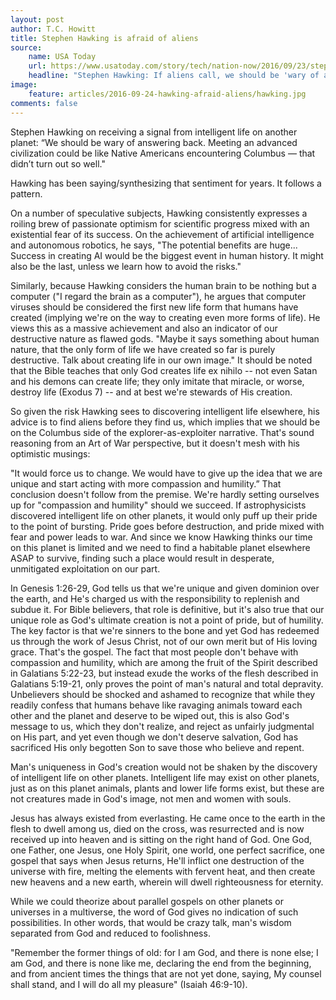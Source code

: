 ```yaml
---
layout: post
author: T.C. Howitt
title: Stephen Hawking is afraid of aliens
source:
    name: USA Today
    url: https://www.usatoday.com/story/tech/nation-now/2016/09/23/stephen-hawking-aliens-wary-answering-back-intelligent-life/90895018/
    headline: "Stephen Hawking: If aliens call, we should be 'wary of answering'"
image:
    feature: articles/2016-09-24-hawking-afraid-aliens/hawking.jpg
comments: false
---
```


Stephen Hawking on receiving a signal from intelligent life on another planet: “We should be wary of answering back. Meeting an advanced civilization could be like Native Americans encountering Columbus — that didn’t turn out so well."

Hawking has been saying/synthesizing that sentiment for years. It follows a pattern.

On a number of speculative subjects, Hawking consistently expresses a roiling brew of passionate optimism for scientific progress mixed with an existential fear of its success. On the achievement of artificial intelligence and autonomous robotics, he says, "The potential benefits are huge... Success in creating AI would be the biggest event in human history. It might also be the last, unless we learn how to avoid the risks."

Similarly, because Hawking considers the human brain to be nothing but a computer ("I regard the brain as a computer"), he argues that computer viruses should be considered the first new life form that humans have created (implying we're on the way to creating even more forms of life). He views this as a massive achievement and also an indicator of our destructive nature as flawed gods. "Maybe it says something about human nature, that the only form of life we have created so far is purely destructive. Talk about creating life in our own image." It should be noted that the Bible teaches that only God creates life ex nihilo -- not even Satan and his demons can create life; they only imitate that miracle, or worse, destroy life (Exodus 7) -- and at best we're stewards of His creation.

So given the risk Hawking sees to discovering intelligent life elsewhere, his advice is to find aliens before they find us, which implies that we should be on the Columbus side of the explorer-as-exploiter narrative. That's sound reasoning from an Art of War perspective, but it doesn't mesh with his optimistic musings:

"It would force us to change. We would have to give up the idea that we are unique and start acting with more compassion and humility.” That conclusion doesn't follow from the premise. We're hardly setting ourselves up for "compassion and humility" should we succeed. If astrophysicists discovered intelligent life on other planets, it would only puff up their pride to the point of bursting. Pride goes before destruction, and pride mixed with fear and power leads to war. And since we know Hawking thinks our time on this planet is limited and we need to find a habitable planet elsewhere ASAP to survive, finding such a place would result in desperate, unmitigated exploitation on our part.

In Genesis 1:26-29, God tells us that we're unique and given dominion over the earth, and He's charged us with the responsibility to replenish and subdue it. For Bible believers, that role is definitive, but it's also true that our unique role as God's ultimate creation is not a point of pride, but of humility. The key factor is that we're sinners to the bone and yet God has redeemed us through the work of Jesus Christ, not of our own merit but of His loving grace. That's the gospel. The fact that most people don't behave with compassion and humility, which are among the fruit of the Spirit described in Galatians 5:22-23, but instead exude the works of the flesh described in Galatians 5:19-21, only proves the point of man's natural and total depravity. Unbelievers should be shocked and ashamed to recognize that while they readily confess that humans behave like ravaging animals toward each other and the planet and deserve to be wiped out, this is also God's message to us, which they don't realize, and reject as unfairly judgmental on His part, and yet even though we don't deserve salvation, God has sacrificed His only begotten Son to save those who believe and repent.

Man's uniqueness in God's creation would not be shaken by the discovery of intelligent life on other planets. Intelligent life may exist on other planets, just as on this planet animals, plants and lower life forms exist, but these are not creatures made in God's image, not men and women with souls.

Jesus has always existed from everlasting. He came once to the earth in the flesh to dwell among us, died on the cross, was resurrected and is now received up into heaven and is sitting on the right hand of God. One God, one Father, one Jesus, one Holy Spirit, one world, one perfect sacrifice, one gospel that says when Jesus returns, He'll inflict one destruction of the universe with fire, melting the elements with fervent heat, and then create new heavens and a new earth, wherein will dwell righteousness for eternity.

While we could theorize about parallel gospels on other planets or universes in a multiverse, the word of God gives no indication of such possibilities. In other words, that would be crazy talk, man's wisdom separated from God and reduced to foolishness.

"Remember the former things of old: for I am God, and there is none else; I am God, and there is none like me, declaring the end from the beginning, and from ancient times the things that are not yet done, saying, My counsel shall stand, and I will do all my pleasure" (Isaiah 46:9-10).
